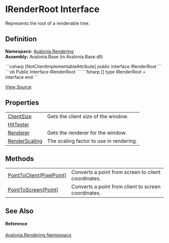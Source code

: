 # IRenderRoot Interface


Represents the root of a renderable tree.



## Definition
**Namespace:** <a href="N_Avalonia_Rendering">Avalonia.Rendering</a>  
**Assembly:** Avalonia.Base (in Avalonia.Base.dll)

<Tabs groupId="api-code-preview">
<TabItem value="csharp" label="C#">
```csharp
[NotClientImplementableAttribute]
public interface IRenderRoot
```
</TabItem>
<TabItem value="vb" label="VB">
```vb
<NotClientImplementableAttribute>
Public Interface IRenderRoot
```
</TabItem>
<TabItem value="fsharp" label="F#">
```fsharp
[<NotClientImplementableAttribute>]
type IRenderRoot = interface end
```
</TabItem>
</Tabs>



<a href="https://github.com/AvaloniaUI/Avalonia/tree/master/src/Avalonia.Base/Rendering/IRenderRoot.cs" title="View the source code">View Source</a>



## Properties
<table>
<tr>
<td><a href="P_Avalonia_Rendering_IRenderRoot_ClientSize">ClientSize</a></td>
<td>Gets the client size of the window.</td>
</tr>
<tr>
<td><a href="P_Avalonia_Rendering_IRenderRoot_HitTester">HitTester</a></td>
<td> </td>
</tr>
<tr>
<td><a href="P_Avalonia_Rendering_IRenderRoot_Renderer">Renderer</a></td>
<td>Gets the renderer for the window.</td>
</tr>
<tr>
<td><a href="P_Avalonia_Rendering_IRenderRoot_RenderScaling">RenderScaling</a></td>
<td>The scaling factor to use in rendering.</td>
</tr>
</table>

## Methods
<table>
<tr>
<td><a href="M_Avalonia_Rendering_IRenderRoot_PointToClient">PointToClient(PixelPoint)</a></td>
<td>Converts a point from screen to client coordinates.</td>
</tr>
<tr>
<td><a href="M_Avalonia_Rendering_IRenderRoot_PointToScreen">PointToScreen(Point)</a></td>
<td>Converts a point from client to screen coordinates.</td>
</tr>
</table>

## See Also


#### Reference
<a href="N_Avalonia_Rendering">Avalonia.Rendering Namespace</a>  

